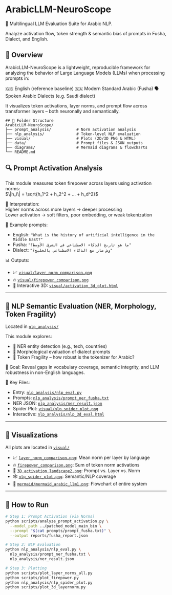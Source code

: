 # ArabicLLM-NeuroScope
🎯 Multilingual LLM Evaluation Suite for Arabic NLP.

Analyze activation flow, token strength & semantic bias of prompts in Fusha, Dialect, and English.

## 🧠 Overview
ArabicLLM-NeuroScope is a lightweight, reproducible framework for analyzing the behavior of Large Language Models (LLMs) when processing prompts in:

🇬🇧 English (reference baseline)
🇸🇦 Modern Standard Arabic (Fusha)
🗣️ Spoken Arabic Dialects (e.g. Saudi dialect)

It visualizes token activations, layer norms, and prompt flow across transformer layers – both neuronally and semantically.
```
## 📂 Folder Structure
ArabicLLM-NeuroScope/
├── prompt_analysis/           # Norm activation analysis
├── nlp_analysis/              # Token-level NLP evaluation
├── visual/                    # Plots (2D/3D PNG & HTML)
├── data/                      # Prompt files & JSON outputs
├── diagrams/                  # Mermaid diagrams & flowcharts
└── README.md
```
## 🔍 Prompt Activation Analysis

This module measures token firepower across layers using activation norms:  
$\|h_i\| = \sqrt{h_1^2 + h_2^2 + ... + h_d^2}$

📌 Interpretation:  
Higher norms across more layers → deeper processing  
Lower activation → soft filters, poor embedding, or weak tokenization

🧪 Example prompts:

- English: `"What is the history of artificial intelligence in the Middle East?"`
- Fusha: `"ما هو تاريخ الذكاء الاصطناعي في الشرق الأوسط؟"`
- Dialect: `"وش صار مع الذكاء الاصطناعي بالخليج؟"`

📊 Outputs:

- 📈 [`visual/layer_norm_comparison.png`](visual/layer_norm_comparison.png)
- 🔥 [`visual/firepower_comparison.png`](visual/firepower_comparison.png)
- 🧠 Interactive 3D: [`visual/activation_3d_plot.html`](visual/activation_3d_plot.html)

---

## 🧬 NLP Semantic Evaluation (NER, Morphology, Token Fragility)

Located in [`nlp_analysis/`](nlp_analysis/)

This module explores:

- 🧠 NER entity detection (e.g., tech, countries)
- 🧱 Morphological evaluation of dialect prompts
- 🧩 Token Fragility – how robust is the tokenizer for Arabic?

🎯 Goal: Reveal gaps in vocabulary coverage, semantic integrity, and LLM robustness in non-English languages.

📁 Key Files:

- Entry: [`nlp_analysis/nlp_eval.py`](nlp_analysis/nlp_eval.py)
- Prompts: [`nlp_analysis/prompt_ner_fusha.txt`](nlp_analysis/prompt_ner_fusha.txt)
- NER JSON: [`nlp_analysis/ner_result.json`](nlp_analysis/ner_result.json)
- Spider Plot: [`visual/nlp_spider_plot.png`](visual/nlp_spider_plot.png)
- Interactive: [`nlp_analysis/nlp_3d_eval.html`](nlp_analysis/nlp_3d_eval.html)

---

## 🔭 Visualizations

All plots are located in [`visual/`](visual/)

- 📈 [`layer_norm_comparison.png`](visual/layer_norm_comparison.png): Mean norm per layer by language
- 🔥 [`firepower_comparison.png`](visual/firepower_comparison.png): Sum of token norm activations
- 🧠 [`3D_activation_landscape2.png`](visual/3D_activation_landscape2.png): Prompt vs. Layer vs. Norm
- 🕸️ [`nlp_spider_plot.png`](visual/nlp_spider_plot.png): Semantic/NLP coverage
- 🧩 [`mermaid/mermaid_arabic_llm1.png`](mermaid/mermaid_arabic_llm1.png): Flowchart of entire system

---

## 🚀 How to Run

```bash
# Step 1: Prompt Activation (via Norms)
python scripts/analyze_prompt_activation.py \
  --model_path ../patched_model_main_bin \
  --prompt "$(cat prompts/prompt_fusha.txt)" \
  --output reports/fusha_report.json

# Step 2: NLP Evaluation
python nlp_analysis/nlp_eval.py \
  nlp_analysis/prompt_ner_fusha.txt \
  nlp_analysis/ner_result.json

# Step 3: Plotting
python scripts/plot_layer_norms_all.py
python scripts/plot_firepower.py
python nlp_analysis/nlp_spider_plot.py
python scripts/plot_3d_layernorm.py
